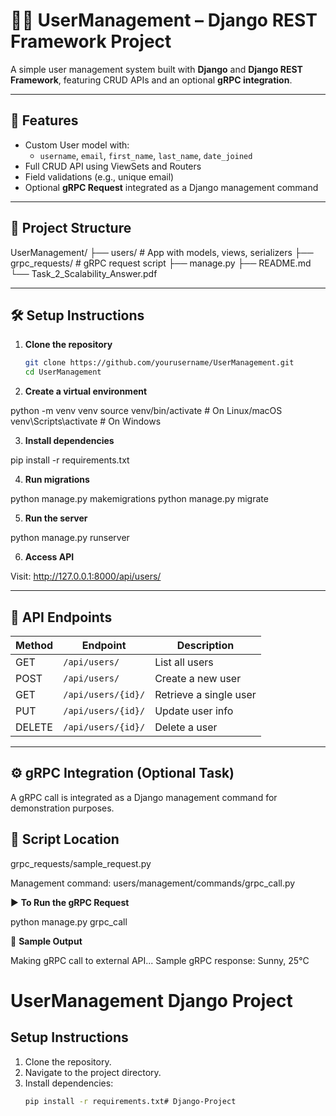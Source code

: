 # 🧑‍💻 UserManagement – Django REST Framework Project

A simple user management system built with **Django** and **Django REST Framework**, featuring CRUD APIs and an optional **gRPC integration**.

---

## 🚀 Features

- Custom User model with:
  - `username`, `email`, `first_name`, `last_name`, `date_joined`
- Full CRUD API using ViewSets and Routers
- Field validations (e.g., unique email)
- Optional **gRPC Request** integrated as a Django management command

---

## 📁 Project Structure

UserManagement/
├── users/ # App with models, views, serializers
├── grpc_requests/ # gRPC request script
├── manage.py
├── README.md
└── Task_2_Scalability_Answer.pdf


---

## 🛠️ Setup Instructions

1. **Clone the repository**
   ```bash
   git clone https://github.com/yourusername/UserManagement.git
   cd UserManagement

2. **Create a virtual environment**

python -m venv venv
source venv/bin/activate     # On Linux/macOS
venv\Scripts\activate        # On Windows

3. **Install dependencies**

pip install -r requirements.txt

4. **Run migrations**

python manage.py makemigrations
python manage.py migrate

5. **Run the server**

python manage.py runserver

6. **Access API**

Visit: http://127.0.0.1:8000/api/users/

---

## 🧪 API Endpoints


| Method | Endpoint           | Description            |
| ------ | ------------------ | ---------------------- |
| GET    | `/api/users/`      | List all users         |
| POST   | `/api/users/`      | Create a new user      |
| GET    | `/api/users/{id}/` | Retrieve a single user |
| PUT    | `/api/users/{id}/` | Update user info       |
| DELETE | `/api/users/{id}/` | Delete a user          |


----

## ⚙️ gRPC Integration (Optional Task)
A gRPC call is integrated as a Django management command for demonstration purposes.

## 📂 Script Location
grpc_requests/sample_request.py

Management command: users/management/commands/grpc_call.py


▶️ **To Run the gRPC Request**

python manage.py grpc_call

🧾 **Sample Output**

Making gRPC call to external API...
Sample gRPC response: Sunny, 25°C

















# UserManagement Django Project

## Setup Instructions

1. Clone the repository.
2. Navigate to the project directory.
3. Install dependencies:
   ```bash
   pip install -r requirements.txt#   D j a n g o - P r o j e c t  
 